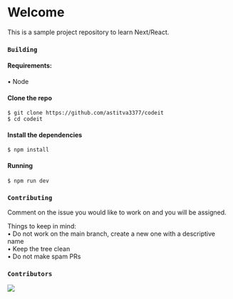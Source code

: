 # Welcome
This is a sample project repository to learn Next/React.

### `Building`
#### Requirements:
• Node
#### Clone the repo
```
$ git clone https://github.com/astitva3377/codeit
$ cd codeit
```

#### Install the dependencies
```
$ npm install
```

#### Running
```
$ npm run dev
```

### `Contributing`
Comment on the issue you would like to work on and you will be assigned.

Things to keep in mind:<br>
• Do not work on the main branch, create a new one with a descriptive name<br>
• Keep the tree clean<br>
• Do not make spam PRs<br>

### `Contributors`
<a href="https://github.com/astitva3377/codeit/graphs/contributors">
	<img src="https://contributors-img.web.app/image?repo=astitva3377/codeit"/>
</a>
